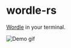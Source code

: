 # wordle-rs

[Wordle](https://www.powerlanguage.co.uk/wordle/) in your terminal.

![Demo gif](https://thumbs.gfycat.com/AdoredForcefulIrishsetter-size_restricted.gif)
